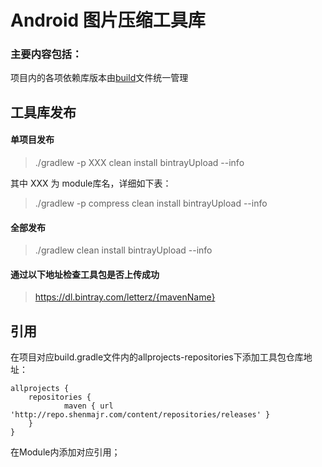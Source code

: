 Android 图片压缩工具库
=========
### 主要内容包括：

项目内的各项依赖库版本由[build](./build.gradle)文件统一管理

工具库发布
---------
#### 单项目发布
> ./gradlew -p XXX clean install bintrayUpload --info
 
其中 XXX 为 module库名，详细如下表：

>./gradlew -p compress clean install bintrayUpload --info

#### 全部发布
>./gradlew clean install bintrayUpload --info

#### 通过以下地址检查工具包是否上传成功
>https://dl.bintray.com/letterz/{mavenName}

引用
---------
在项目对应build.gradle文件内的allprojects-repositories下添加工具包仓库地址：
````
allprojects {
    repositories {
            maven { url 'http://repo.shenmajr.com/content/repositories/releases' }
    }
}
````
在Module内添加对应引用；
